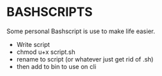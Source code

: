 # BASHSCRIPTS
Some personal Bashscript is use to make life easier.

- Write script
- chmod u+x script.sh
- rename to script (or whatever just get rid of .sh)
- then add to bin to use on cli

